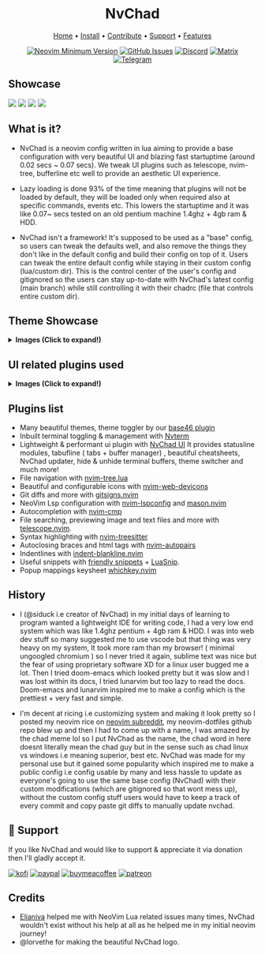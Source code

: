 <h1 align="center">NvChad</h1>

<div align="center">
	<a href="https://nvchad.com/">Home</a>
  <span> • </span>
    	<a href="https://nvchad.com/docs/quickstart/install">Install</a>
  <span> • </span>
       	<a href="https://nvchad.com/docs/contribute">Contribute</a>
  <span> • </span>
	<a href="HTTPS://GitHub.Com/NvChad/NvChad#gift_heart-support">Support</a>
  <span> • </span>
        <a href="https://nvchad.com/docs/features">Features</a>
  <p></p>
</div>

<div align="center">
 
[![Neovim Minimum Version](HTTPS://IMG.Shields.IO/badge/Neovim-0.9.0-blueviolet.svg?style=flat-square&logo=Neovim&color=90E59A&logoColor=white)](HTTPS://GitHub.Com/neovim/neovim)
[![GitHub Issues](HTTPS://IMG.Shields.IO/github/issues/NvChad/NvChad.svg?style=flat-square&label=Issues&color=d77982)](HTTPS://GitHub.Com/NvChad/NvChad/issues)
[![Discord](HTTPS://IMG.Shields.IO/discord/869557815780470834?color=738adb&label=Discord&logo=discord&logoColor=white&style=flat-square)](https://discord.gg/gADmkJb9Fb)
[![Matrix](HTTPS://IMG.Shields.IO/badge/Matrix-40aa8b.svg?style=flat-square&logo=Matrix&logoColor=white)](https://matrix.to/#/#nvchad:matrix.org)
[![Telegram](HTTPS://IMG.Shields.IO/badge/Telegram-blue.svg?style=flat-square&logo=Telegram&logoColor=white)](https://t.me/DE_WM)

  </div>

## Showcase

<img src="https://nvchad.com/features/nvdash.webp">
<img src="https://nvchad.com/banner.webp">

<img src="https://nvchad.com/screenshots/onedark.webp">
<img src="https://nvchad.com/screenshots/rxyhn1.webp">

## What is it?

-   NvChad is a neovim config written in lua aiming to provide a base
    configuration with very beautiful UI and blazing fast startuptime (around
    0.02 secs ~ 0.07 secs). We tweak UI plugins such as telescope, nvim-tree,
    bufferline etc well to provide an aesthetic UI experience.

-   Lazy loading is done 93% of the time meaning that plugins will not be loaded
    by default, they will be loaded only when required also at specific
    commands, events etc. This lowers the startuptime and it was like 0.07~ secs
    tested on an old pentium machine 1.4ghz + 4gb ram & HDD.

-   NvChad isn't a framework! It's supposed to be used as a "base" config, so
    users can tweak the defaults well, and also remove the things they don't
    like in the default config and build their config on top of it. Users can
    tweak the entire default config while staying in their custom config
    (lua/custom dir). This is the control center of the user's config and
    gitignored so the users can stay up-to-date with NvChad's latest config
    (main branch) while still controlling it with their chadrc (file that
    controls entire custom dir).

## Theme Showcase

<details><summary> <b>Images (Click to expand!)</b></summary>

![4 themes](https://nvchad.com/screenshots/four_Themes.webp)
![radium 1](https://nvchad.com/screenshots/radium1.webp)
![radium 2](https://nvchad.com/screenshots/radium2.webp)
![radium 3](https://nvchad.com/screenshots/radium3.webp)

(Note: these are just 4-5 themes, NvChad has around 56 themes)

</details>

## UI related plugins used

<details><summary> <b>Images (Click to expand!)</b></summary>

<h3> Nvim-tree.lua </h3>

Fast file tree:

<kbd><img src="https://nvchad.com/features/nvimtree.webp"></kbd>

<h3> Telescope-nvim </h3>

A fuzzy file finder, picker, sorter, previewer and much more:

<kbd><img src="https://nvchad.com/features/telescope.webp"></kbd>

<h3> Our own statusline written from scratch  </h3>

[NvChad UI](HTTPS://GitHub.Com/NvChad/ui)

<kbd><img src="https://nvchad.com/features/statuslines.webp"></kbd>

<h3> Tabufline (our own pertab bufferline) </h3>

<kbd><img src="https://nvchad.com/features/tabufline.webp"></kbd>

-   Here's a
    [video](https://www.youtube.com/watch?v=V_9iJ96U_k8&ab_channel=siduck) that
    showcases it.

<h3> NvCheatsheet ( our UI Plugin ) </h3>
<kbd> <img src="https://nvchad.com/features/nvcheatsheet.webp"/></kbd>

</details>

## Plugins list

-   Many beautiful themes, theme toggler by our
    [base46 plugin](HTTPS://GitHub.Com/NvChad/base46)
-   Inbuilt terminal toggling & management with
    [Nvterm](HTTPS://GitHub.Com/NvChad/nvterm)
-   Lightweight & performant ui plugin with
    [NvChad UI](HTTPS://GitHub.Com/NvChad/ui) It provides statusline modules,
    tabufline ( tabs + buffer manager) , beautiful cheatsheets, NvChad updater,
    hide & unhide terminal buffers, theme switcher and much more!
-   File navigation with
    [nvim-tree.lua](HTTPS://GitHub.Com/kyazdani42/nvim-tree.lua)
-   Beautiful and configurable icons with
    [nvim-web-devicons](HTTPS://GitHub.Com/kyazdani42/nvim-web-devicons)
-   Git diffs and more with
    [gitsigns.nvim](HTTPS://GitHub.Com/lewis6991/gitsigns.nvim)
-   NeoVim Lsp configuration with
    [nvim-lspconfig](HTTPS://GitHub.Com/neovim/nvim-lspconfig) and
    [mason.nvim](HTTPS://GitHub.Com/williamboman/mason.nvim)
-   Autocompletion with [nvim-cmp](HTTPS://GitHub.Com/hrsh7th/nvim-cmp)
-   File searching, previewing image and text files and more with
    [telescope.nvim](HTTPS://GitHub.Com/nvim-telescope/telescope.nvim).
-   Syntax highlighting with
    [nvim-treesitter](HTTPS://GitHub.Com/nvim-treesitter/nvim-treesitter)
-   Autoclosing braces and html tags with
    [nvim-autopairs](HTTPS://GitHub.Com/windwp/nvim-autopairs)
-   Indentlines with
    [indent-blankline.nvim](HTTPS://GitHub.Com/lukas-reineke/indent-blankline.nvim)
-   Useful snippets with
    [friendly snippets](HTTPS://GitHub.Com/rafamadriz/friendly-snippets) +
    [LuaSnip](HTTPS://GitHub.Com/L3MON4D3/LuaSnip).
-   Popup mappings keysheet
    [whichkey.nvim](HTTPS://GitHub.Com/folke/which-key.nvim)

## History

-   I (@siduck i.e creator of NvChad) in my initial days of learning to program
    wanted a lightweight IDE for writing code, I had a very low end system which
    was like 1.4ghz pentium + 4gb ram & HDD. I was into web dev stuff so many
    suggested me to use vscode but that thing was very heavy on my system, It
    took more ram than my browser! ( minimal ungoogled chromium ) so I never
    tried it again, sublime text was nice but the fear of using proprietary
    software XD for a linux user bugged me a lot. Then I tried doom-emacs which
    looked pretty but it was slow and I was lost within its docs, I tried
    lunarvim but too lazy to read the docs. Doom-emacs and lunarvim inspired me
    to make a config which is the prettiest + very fast and simple.

-   I'm decent at ricing i.e customizing system and making it look pretty so I
    posted my neovim rice on
    [neovim subreddit](https://www.reddit.com/r/neovim/comments/m3xl4f/neovim_rice/),
    my neovim-dotfiles github repo blew up and then I had to come up with a
    name, I was amazed by the chad meme lol so I put NvChad as the name, the
    chad word in here doesnt literally mean the chad guy but in the sense such
    as chad linux vs windows i.e meaning superior, best etc. NvChad was made for
    my personal use but it gained some popularity which inspired me to make a
    public config i.e config usable by many and less hassle to update as
    everyone's going to use the same base config (NvChad) with their custom
    modifications (which are gitignored so that wont mess up), without the
    custom config stuff users would have to keep a track of every commit and
    copy paste git diffs to manually update nvchad.

## :gift_heart: Support

If you like NvChad and would like to support & appreciate it via donation then
I'll gladly accept it.

[![kofi](HTTPS://IMG.Shields.IO/badge/Ko--fi-F16061?style=for-the-badge&logo=ko-fi&logoColor=white)](https://ko-fi.com/siduck)
[![paypal](HTTPS://IMG.Shields.IO/badge/PayPal-00457C?style=for-the-badge&logo=paypal&logoColor=white)](https://paypal.me/siduck13)
[![buymeacoffee](HTTPS://IMG.Shields.IO/badge/Buy_Me_A_Coffee-FFDD00?style=for-the-badge&logo=buy-me-a-coffee&logoColor=black)](https://www.buymeacoffee.com/siduck)
[![patreon](HTTPS://IMG.Shields.IO/badge/Patreon-F96854?style=for-the-badge&logo=patreon&logoColor=white)](https://www.patreon.com/siduck)

## Credits

-   [Elianiva](HTTPS://GitHub.Com/elianiva) helped me with NeoVim Lua related
    issues many times, NvChad wouldn't exist without his help at all as he
    helped me in my initial neovim journey!
-   @lorvethe for making the beautiful NvChad logo.
